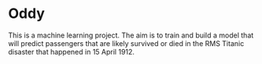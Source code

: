 # Oddy
This is a machine learning project. The aim is to train and build a model that will predict passengers that are likely survived or died in the RMS Titanic disaster that happened in 15 April 1912.